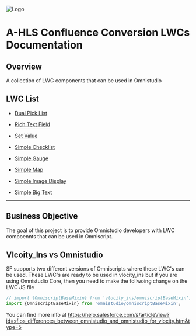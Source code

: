 ![Logo](./images/ahlsbanner.png)

# A-HLS Confluence Conversion LWCs Documentation 

## Overview

A collection of LWC components that can be used in Omnistudio

## LWC List

* [Dual Pick List](DualPickList.md)
* [Rich Text Field](RichTextField.md)

* [Set Value](SetValue.md)
* [Simple Checklist](SimpleChecklist.md)
* [Simple Gauge](SimpleGauge.md)
* [Simple Map](SimpleMap.md)
* [Simple Image Display](SimpleImageDisplay.md)
* [Simple Big Text](SimpleBigText.md)



------

## Business Objective

The goal of this project is to provide Omnistudio developers with LWC compoennts that can be used in Omniscript. 



## Vlcoity_Ins vs Omnistudio



SF supports two different versions of Omniscripts where these LWC's can be used. These LWC's are ready to be used in vlocity_ins but if you are using Omnistudio Core, then you need to make the follwoing change on the LWC JS file



```javascript
// import {OmniscriptBaseMixin} from 'vlocity_ins/omniscriptBaseMixin';
import {OmniscriptBaseMixin} from 'omnistudio/omniscriptBaseMixin';
```



You can find more info at https://help.salesforce.com/s/articleView?id=sf.os_differences_between_omnistudio_and_omnistudio_for_vlocity.htm&type=5 
